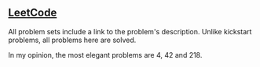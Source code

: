 ## [LeetCode](https://leetcode.com)

All problem sets include a link to the problem's description.
Unlike kickstart problems, all problems here are solved.

In my opinion, the most elegant problems are 4, 42 and 218.
